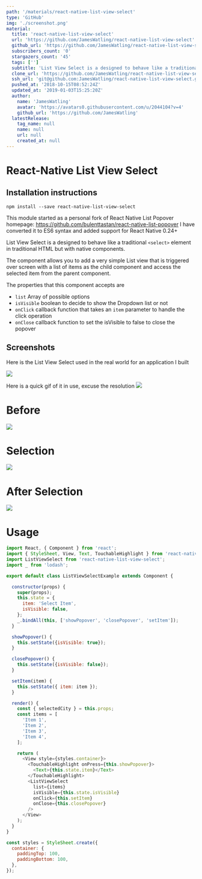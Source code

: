 ```yaml
---
path: '/materials/react-native-list-view-select'
type: 'GitHub'
img: './screenshot.png'
material:
  title: 'react-native-list-view-select'
  url: 'https://github.com/JamesWatling/react-native-list-view-select'
  github_url: 'https://github.com/JamesWatling/react-native-list-view-select'
  subscribers_count: '0'
  stargazers_count: '45'
  tags: ['']
  subtitle: 'List View Select is a designed to behave like a traditional `<select>` element in traditional HTML but with native components.'
  clone_url: 'https://github.com/JamesWatling/react-native-list-view-select.git'
  ssh_url: 'git@github.com:JamesWatling/react-native-list-view-select.git'
  pushed_at: '2018-10-15T08:52:24Z'
  updated_at: '2019-01-03T15:25:20Z'
  author:
    name: 'JamesWatling'
    avatar: 'https://avatars0.githubusercontent.com/u/2044104?v=4'
    github_url: 'https://github.com/JamesWatling'
  latestRelease:
    tag_name: null
    name: null
    url: null
    created_at: null
---
```

# React-Native List View Select

## Installation instructions

`npm install --save react-native-list-view-select`

This module started as a personal fork of React Native List Popover homepage: https://github.com/bulenttastan/react-native-list-popover I have converted it to ES6 syntax and added support for React Native 0.24+

List View Select is a designed to behave like a traditional `<select>` element in traditional HTML but with native components.

The <ListViewSelect/> component allows you to add a very simple List view that is triggered over screen with a list of items as the child component and access the selected item from the parent component.

The properties that this component accepts are
* `list` Array of possible options
* `isVisible` boolean to decide to show the Dropdown list or not
* `onClick` callback function that takes an `item` parameter to handle the click operation
* `onClose` callback function to set the isVisible to false to close the popover


## Screenshots
Here is the List View Select used in the real world for an application I built 

![](http://i.imgur.com/76iFV7n.gif)

Here is a quick gif of it in use, excuse the resolution
![](http://i.imgur.com/yzgYcNG.gif)
# Before
![](http://i.imgur.com/qK359Tm.png)
# Selection
![](http://i.imgur.com/niPxpss.png)
# After Selection
![](http://i.imgur.com/PVtsExi.png)


# Usage

```js
import React, { Component } from 'react';
import { StyleSheet, View, Text, TouchableHighlight } from 'react-native';
import ListViewSelect from 'react-native-list-view-select';
import _ from 'lodash';

export default class ListViewSelectExample extends Component {

  constructor(props) {
    super(props);
    this.state = {
      item: 'Select Item',
      isVisible: false,
    };
    _.bindAll(this, ['showPopover', 'closePopover', 'setItem']);
  }

  showPopover() {
    this.setState({isVisible: true});
  }

  closePopover() {
    this.setState({isVisible: false});
  }

  setItem(item) {
    this.setState({ item: item });
  }

  render() {
    const { selectedCity } = this.props;
    const items = [
      'Item 1',
      'Item 2',
      'Item 3',
      'Item 4',
    ];

    return (
      <View style={styles.container}>
        <TouchableHighlight onPress={this.showPopover}>
          <Text>{this.state.item}</Text>
        </TouchableHighlight>
        <ListViewSelect
          list={items}
          isVisible={this.state.isVisible}
          onClick={this.setItem}
          onClose={this.closePopover}
        />
      </View>
    );
  }
}

const styles = StyleSheet.create({
  container: {
    paddingTop: 100,
    paddingBottom: 100,
  },
});
```

